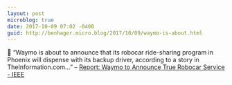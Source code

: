 ```yaml
---
layout: post
microblog: true
date: 2017-10-09 07:02 -0400
guid: http://benhager.micro.blog/2017/10/09/waymo-is-about.html
---
```

🚗 “Waymo is about to announce that its robocar ride-sharing program in Phoenix will dispense with its backup driver, according to a story in TheInformation.com…” – [Report: Waymo to Announce True Robocar Service - IEEE](https://spectrum.ieee.org/cars-that-think/transportation/self-driving/report-waymo-to-announce-true-robocar-ride-sharing-in-phoenix)
